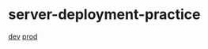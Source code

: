 # server-deployment-practice


[dev](https://q-server-deploy-dev.herokuapp.com/)
[prod](https://q-server-deploy-prod.herokuapp.com/)